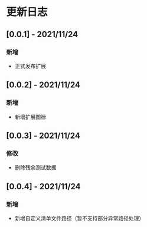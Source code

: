 # 更新日志

## [0.0.1] - 2021/11/24

### 新增

- 正式发布扩展

## [0.0.2] - 2021/11/24

### 新增

- 新增扩展图标

## [0.0.3] - 2021/11/24

### 修改

- 删除残余测试数据

## [0.0.4] - 2021/11/24

### 新增

- 新增自定义清单文件路径（暂不支持部分异常路径处理）

<!-- 
# 模板

## [版本号] - 更新日期

### 新增

### 修改

### 移除
-->